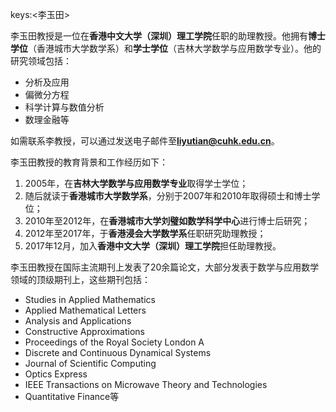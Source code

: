 keys:<李玉田>


李玉田教授是一位在**香港中文大学（深圳）理工学院**任职的助理教授。他拥有**博士学位**（香港城市大学数学系）和**学士学位**（吉林大学数学与应用数学专业）。他的研究领域包括：

- 分析及应用
- 偏微分方程
- 科学计算与数值分析
- 数理金融等

如需联系李教授，可以通过发送电子邮件至**liyutian@cuhk.edu.cn**。

李玉田教授的教育背景和工作经历如下：

1. 2005年，在**吉林大学数学与应用数学专业**取得学士学位；
2. 随后就读于**香港城市大学数学系**，分别于2007年和2010年取得硕士和博士学位；
3. 2010年至2012年，在**香港城市大学刘璧如数学科学中心**进行博士后研究；
4. 2012年至2017年，于**香港浸会大学数学系**任职研究助理教授；
5. 2017年12月，加入**香港中文大学（深圳）理工学院**担任助理教授。

李玉田教授在国际主流期刊上发表了20余篇论文，大部分发表于数学与应用数学领域的顶级期刊上，这些期刊包括：

- Studies in Applied Mathematics
- Applied Mathematical Letters
- Analysis and Applications
- Constructive Approximations
- Proceedings of the Royal Society London A
- Discrete and Continuous Dynamical Systems
- Journal of Scientific Computing
- Optics Express
- IEEE Transactions on Microwave Theory and Technologies
- Quantitative Finance等